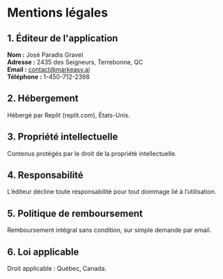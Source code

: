 
# Mentions légales

## 1. Éditeur de l'application
**Nom :** José Paradis Gravel  
**Adresse :** 2435 des Seigneurs, Terrebonne, QC  
**Email :** contact@markeasy.ai  
**Téléphone :** 1-450-712-2398

## 2. Hébergement
Hébergé par Replit (replit.com), États-Unis.

## 3. Propriété intellectuelle
Contenus protégés par le droit de la propriété intellectuelle.

## 4. Responsabilité
L’éditeur décline toute responsabilité pour tout dommage lié à l’utilisation.

## 5. Politique de remboursement
Remboursement intégral sans condition, sur simple demande par email.

## 6. Loi applicable
Droit applicable : Québec, Canada.
